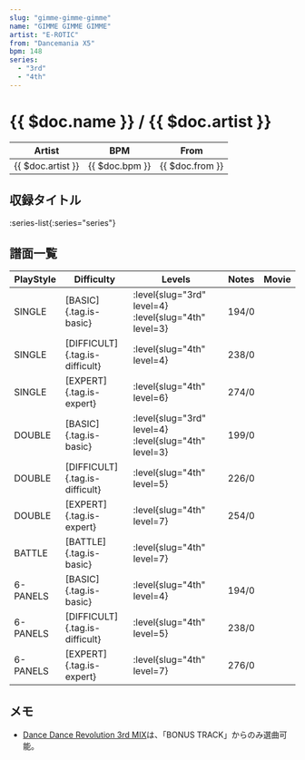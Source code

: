 ```yaml
---
slug: "gimme-gimme-gimme"
name: "GIMME GIMME GIMME"
artist: "E-ROTIC"
from: "Dancemania X5"
bpm: 148
series:
  - "3rd"
  - "4th"
---
```


# {{ $doc.name }} / {{ $doc.artist }}

|Artist|BPM|From|
|------|---|----|
|{{ $doc.artist }}|{{ $doc.bpm }}|{{ $doc.from }}|

## 収録タイトル

:series-list{:series="series"}

## 譜面一覧

|PlayStyle|Difficulty|Levels|Notes|Movie|
|---------|----------|------|-----|-----|
|SINGLE|[BASIC]{.tag.is-basic}|<div class="field is-grouped is-grouped-multiline"> :level{slug="3rd" level=4} :level{slug="4th" level=3}</div>|194/0||
|SINGLE|[DIFFICULT]{.tag.is-difficult}|<div class="field is-grouped is-grouped-multiline"> :level{slug="4th" level=4}</div>|238/0||
|SINGLE|[EXPERT]{.tag.is-expert}|<div class="field is-grouped is-grouped-multiline"> :level{slug="4th" level=6}</div>|274/0||
|DOUBLE|[BASIC]{.tag.is-basic}|<div class="field is-grouped is-grouped-multiline"> :level{slug="3rd" level=4} :level{slug="4th" level=3}</div>|199/0||
|DOUBLE|[DIFFICULT]{.tag.is-difficult}|<div class="field is-grouped is-grouped-multiline"> :level{slug="4th" level=5}</div>|226/0||
|DOUBLE|[EXPERT]{.tag.is-expert}|<div class="field is-grouped is-grouped-multiline"> :level{slug="4th" level=7}</div>|254/0||
|BATTLE|[BATTLE]{.tag.is-basic}|<div class="field is-grouped is-grouped-multiline"> :level{slug="4th" level=7}</div>|||
|6-PANELS|[BASIC]{.tag.is-basic}|<div class="field is-grouped is-grouped-multiline"> :level{slug="4th" level=4}</div>|194/0||
|6-PANELS|[DIFFICULT]{.tag.is-difficult}|<div class="field is-grouped is-grouped-multiline"> :level{slug="4th" level=5}</div>|238/0||
|6-PANELS|[EXPERT]{.tag.is-expert}|<div class="field is-grouped is-grouped-multiline"> :level{slug="4th" level=7}</div>|276/0||

## メモ

- [Dance Dance Revolution 3rd MIX](/series/3rd)は、「BONUS TRACK」からのみ選曲可能。

